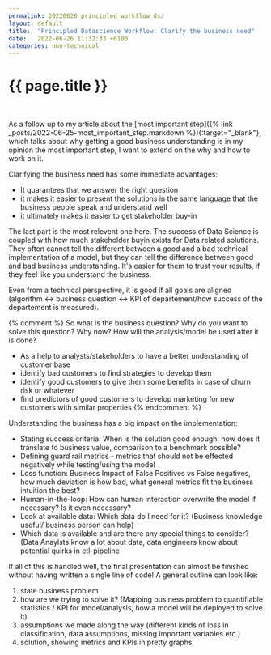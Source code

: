 ```yaml
---
permalink: 20220626_principled_workflow_ds/
layout: default
title:  "Principled Datascience Workflow: Clarify the business need"
date:   2022-06-26 11:32:33 +0100
categories: non-technical
---
```


# {{ page.title }}

&nbsp;

As a follow up to my article about the [most important step]({% link _posts/2022-06-25-most_important_step.markdown %}){:target="_blank"}, which talks about why getting a good business understanding is in my opinion the most important step, I want to extend on the why and how to work on it.

Clarifying the business need has some immediate advantages:

* It guarantees that we answer the right question
* it makes it easier to present the solutions in the same language that the business people speak and understand well
* it ultimately makes it easier to get stakeholder buy-in

The last part is the most relevent one here. The success of Data Science is coupled with how much stakeholder buyin exists for Data related solutions. 
They often cannot tell the different between a good and a bad technical implementation of a model, but they can tell the difference between good and bad business understanding. It's easier for them to trust your results, if they feel like you understand the business. 

Even from a technical perspective, it is good if all goals are aligned (algorithm <-> business question <-> KPI of departement/how success of the departement is measured). 

{% comment %}
So what is the business question? Why do you want to solve this question? Why now? How will the analysis/model be used after it is done? 
* As a help to analysts/stakeholders to have a better understanding of customer base
* identify bad customers to find strategies to develop them
* identify good customers to give them some benefits in case of churn risk or whatever
* find predictors of good customers to develop marketing for new customers with similar properties
{% endcomment %}

Understanding the business has a big impact on the implementation: 
* Stating success criteria: When is the solution good enough, how does it translate to business value, comparison to a benchmark possible?
* Defining guard rail metrics - metrics that should not be effected negatively while testing/using the model
* Loss function: Business Impact of False Positives vs False negatives, how much deviation is how bad, what general metrics fit the business intuition the best? 
* Human-in-the-loop: How can human interaction overwrite the model if necessary? Is it even necessary?
* Look at available data: Which data do I need for it? (Business knowledge useful/ business person can help)
* Which data is available and are there any special things to consider? (Data Anaylsts know a lot about data, data engineers know about potential quirks in etl-pipeline

If all of this is handled well, the final presentation can almost be finished without having written a single line of code! A general outline can look like:

1. state business problem
2. how are we trying to solve it? (Mapping business problem to quantifiable statistics / KPI for model/analysis, how a model will be deployed to solve it)
3. assumptions we made along the way (different kinds of loss in classification, data assumptions, missing important variables etc.)
4. solution, showing metrics and KPIs in pretty graphs

